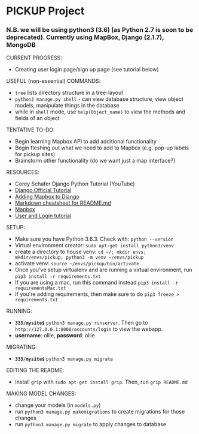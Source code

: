 # PICKUP Project
### N.B. we will be using python3 (3.6) (as Python 2.7 is soon to be deprecated). Currently using MapBox, Django (2.1.7), MongoDB

CURRENT PROGRESS:
- Creating user login page/sign up page (see tutorial below)

USEFUL (non-essential) COMMANDS:
- ```tree``` lists directory structure in a tree-layout
- ```python3 manage.py shell``` - can view database structure, view object models, manipulate things in the database
- while in ```shell``` mode, use ```help(Object_name)``` to view the methods and fields of an object

TENTATIVE TO-DO:
- Begin learning Mapbox API to add additional functionality
- Begin fleshing out what we need to add to Mapbox (e.g. pop-up labels for pickup sites)
- Brainstorm other functionality (do we want just a map interface?)

RESOURCES:
- Corey Schafer Django Python Tutorial (YouTube)
- [Django Official Tutorial](https://docs.djangoproject.com/en/2.1/intro/tutorial01/)
- [Adding Mapbox to Django](https://www.fullstackpython.com/blog/maps-django-web-applications-projects-mapbox.html)
- [Markdown cheatsheet for README.md](https://github.com/adam-p/markdown-here/wiki/Markdown-Cheatsheet#links)
- [Mapbox](https://www.mapbox.com/)
- [User and Login tutorial](https://wsvincent.com/django-user-authentication-tutorial-login-and-logout/)

SETUP: 
- Make sure you have Python 3.6.3. Check with: ```python --version```
- Virtual environment creator: ```sudo apt-get install python3/venv```
- create a directory to house venv: ```cd ~/; mkdir envs; mkdir/envs/pickup; python3 -m venv ~/envs/pickup```
- activate venv: ```source ~/envs/pickup/bin/activate```
- Once you've setup virtualenv and are running a virtual environment, run ```pip3 install -r requirements.txt``` 
- If you are using a mac, run this command instead ```pip3 install -r requirementsMac.txt``` 
- If you're adding requirements, then make sure to do ```pip3 freeze > requirements.txt```

RUNNING:
- **```333/mysite$```** ```python3 manage.py runserver```. Then go to ```http://127.0.0.1:8000/accounts/login``` to view the webapp.
- **username**: ollie, **password**: ollie

MIGRATING:
- **```333/mysite$```** ```python3 manage.py migrate```

EDITING THE README:
- Install ```grip``` with ```sudo apt-get install grip```. Then, run ```grip README.md```

MAKING MODEL CHANGES:
- change your models (in ```models.py```)
- run ```python3 manage.py makemigrations``` to create migrations for those changes
- run ```python3 manage.py migrate``` to apply changes to database
